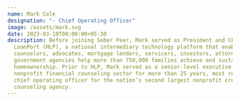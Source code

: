 ```yaml
---
name: Mark Cole
designation: "- Chief Operating Officer"
image: /assets/mark.svg
date: 2023-03-10T00:00:00+05:30
description: Before joining Sober Peer, Mark served as President and CEO of Hope
  LoanPort (HLP), a national intermediary technology platform that enabled
  counselors, advocates, mortgage lenders, servicers, investors, attorneys, and
  government agencies help more than 750,000 families achieve and sustain
  homeownership. Prior to HLP, Mark served as a senior-level executive in the
  nonprofit financial counseling sector for more than 25 years, most recently as
  chief operating officer for the nation’s second largest nonprofit credit
  counseling agency.
---
```

